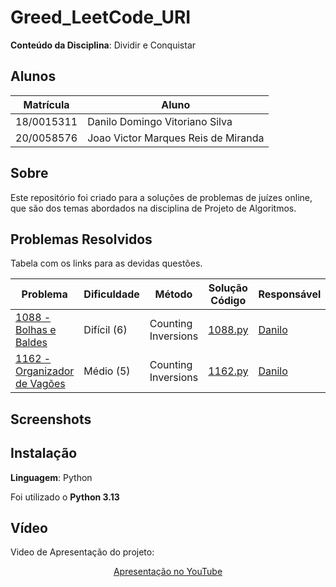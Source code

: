 # Greed_LeetCode_URI

<!-- **Número da Lista**: X<br> -->
**Conteúdo da Disciplina**: Dividir e Conquistar<br>

## Alunos
| Matrícula  | Aluno                               |
| ---------- | ----------------------------------- |
| 18/0015311 | Danilo Domingo Vitoriano Silva      |
| 20/0058576 | Joao Victor Marques Reis de Miranda |

## Sobre 
Este repositório foi criado para a soluções de problemas de juízes online, que são dos temas abordados na disciplina de Projeto de Algoritmos.

## Problemas Resolvidos

Tabela com os links para as devidas questões.

| Problema | Dificuldade | Método | Solução Código | Responsável                             |
| -------- | ----------- | ------ | -------------- | --------------------------------------- |
| [1088 - Bolhas e Baldes](https://judge.beecrowd.com/pt/problems/view/1088) | Difícil (6) | Counting Inversions | [1088.py](./solucoes/1088.py) | [Danilo](https://github.com/danilow200) |
| [1162 - Organizador de Vagões](https://judge.beecrowd.com/pt/problems/view/1162) | Médio (5) | Counting Inversions | [1162.py](./solucoes/1162.py) | [Danilo](https://github.com/danilow200) |





## Screenshots



## Instalação 
**Linguagem**: Python<br>

Foi utilizado o **Python 3.13**


## Vídeo

Video de Apresentação do projeto:

<div align="center">
  <!-- <p><a href="./assets/Trabalho_de_PA_Grafo1.mp4">Vídeo de Apresentação</a></p> -->
  <p><a href="">Apresentação no YouTube</a></p>
</div>
